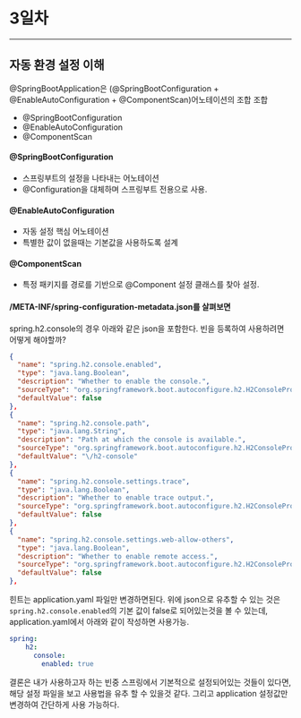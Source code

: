# 3일차
----

## 자동 환경 설정 이해
@SpringBootApplication은 
(@SpringBootConfiguration + @EnableAutoConfiguration + @ComponentScan)어노테이션의 조합 조합
- @SpringBootConfiguration
- @EnableAutoConfiguration
- @ComponentScan


#### @SpringBootConfiguration
- 스프링부트의 설정을 나타내는 어노테이션
- @Configuration을 대체하며 스프링부트 전용으로 사용.

#### @EnableAutoConfiguration
- 자동 설정 핵심 어노테이션
- 특별한 값이 없을때는 기본값을 사용하도록 설계

#### @ComponentScan
- 특정 패키지를 경로를 기반으로 @Component 설정 클래스를 찾아 설정.


#### /META-INF/spring-configuration-metadata.json를 살펴보면
spring.h2.console의 경우 아래와 같은 json을 포함한다.
빈을 등록하여 사용하려면 어떻게 해야할까?

```json
{
  "name": "spring.h2.console.enabled",
  "type": "java.lang.Boolean",
  "description": "Whether to enable the console.",
  "sourceType": "org.springframework.boot.autoconfigure.h2.H2ConsoleProperties",
  "defaultValue": false
},
{
  "name": "spring.h2.console.path",
  "type": "java.lang.String",
  "description": "Path at which the console is available.",
  "sourceType": "org.springframework.boot.autoconfigure.h2.H2ConsoleProperties",
  "defaultValue": "\/h2-console"
},
{
  "name": "spring.h2.console.settings.trace",
  "type": "java.lang.Boolean",
  "description": "Whether to enable trace output.",
  "sourceType": "org.springframework.boot.autoconfigure.h2.H2ConsoleProperties$Settings",
  "defaultValue": false
},
{
  "name": "spring.h2.console.settings.web-allow-others",
  "type": "java.lang.Boolean",
  "description": "Whether to enable remote access.",
  "sourceType": "org.springframework.boot.autoconfigure.h2.H2ConsoleProperties$Settings",
  "defaultValue": false
},
```
힌트는 application.yaml 파일만 변경하면된다.
위에 json으로 유추할 수 있는 것은 `spring.h2.console.enabled`의 기본 값이 false로 되어있는것을 볼 수 있는데,
application.yaml에서 아래와 같이 작성하면 사용가능.
```yaml
spring:
    h2:
      console:
        enabled: true
```
결론은 내가 사용하고자 하는 빈중 스프링에서 기본적으로 설정되어있는 것들이 있다면, 해당 설정 파일을 보고 사용법을 유추 할 수 있을것 같다.
그리고 application 설정값만 변경하여 간단하게 사용 가능하다. 


